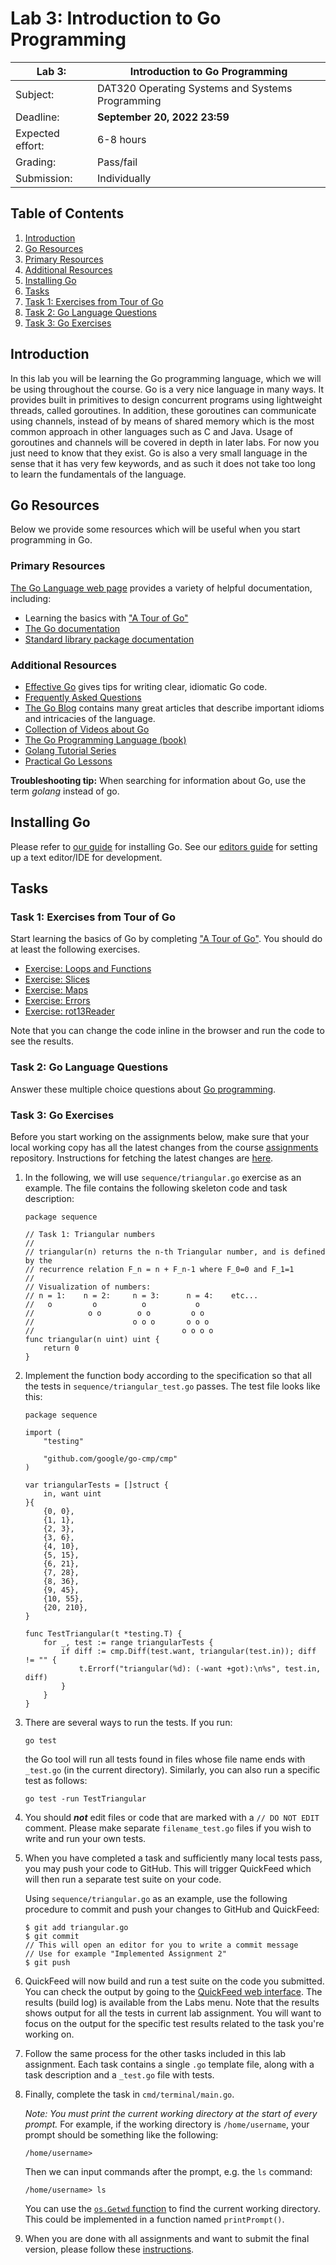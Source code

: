 # Lab 3: Introduction to Go Programming

| Lab 3: | Introduction to Go Programming |
| ---------------------    | --------------------- |
| Subject:                 | DAT320 Operating Systems and Systems Programming |
| Deadline:                | **September 20, 2022 23:59** |
| Expected effort:         | 6-8 hours |
| Grading:                 | Pass/fail |
| Submission:              | Individually |

## Table of Contents

1. [Introduction](#introduction)
2. [Go Resources](#go-resources)
3. [Primary Resources](#primary-resources)
4. [Additional Resources](#additional-resources)
5. [Installing Go](#installing-go)
6. [Tasks](#tasks)
7. [Task 1: Exercises from Tour of Go](#task-1-exercises-from-tour-of-go)
8. [Task 2: Go Language Questions](#task-2-go-language-questions)
9. [Task 3: Go Exercises](#task-3-go-exercises)

## Introduction

In this lab you will be learning the Go programming language, which we will be using throughout the course.
Go is a very nice language in many ways.
It provides built in primitives to design concurrent programs using lightweight threads, called goroutines.
In addition, these goroutines can communicate using channels, instead of by means of shared memory which is the most common approach in other languages such as C and Java.
Usage of goroutines and channels will be covered in depth in later labs.
For now you just need to know that they exist.
Go is also a very small language in the sense that it has very few keywords, and as such it does not take too long to learn the fundamentals of the language.

## Go Resources

Below we provide some resources which will be useful when you start programming in Go.

### Primary Resources

[The Go Language web page](https://golang.org/) provides a variety of helpful documentation, including:

* Learning the basics with ["A Tour of Go"](http://tour.golang.org/)
* [The Go documentation](https://golang.org/doc/)
* [Standard library package documentation](https://golang.org/pkg/)

### Additional Resources

* [Effective Go](https://golang.org/doc/effective_go.html) gives tips for writing clear, idiomatic Go code.
* [Frequently Asked Questions](https://golang.org/doc/faq)
* [The Go Blog](https://blog.golang.org/index) contains many great articles that describe important idioms and intricacies of the language.
* [Collection of Videos about Go](https://github.com/golang/go/wiki/GoTalks)
* [The Go Programming Language (book)](http://www.gopl.io)
* [Golang Tutorial Series](https://golangbot.com/learn-golang-series/)
* [Practical Go Lessons](https://www.practical-go-lessons.com/)

**Troubleshooting tip:**
When searching for information about Go, use the term *golang* instead of go.

## Installing Go

Please refer to [our guide](https://github.com/dat320-2023/info/blob/main/setup-go.md) for installing Go.
See our [editors guide](https://github.com/dat320-2023/info/blob/main/setup-editors.md) for setting up a text editor/IDE for development.

## Tasks

### Task 1: Exercises from Tour of Go

Start learning the basics of Go by completing ["A Tour of Go"](http://tour.golang.org/).
You should do at least the following exercises.

* [Exercise: Loops and Functions](https://tour.golang.org/flowcontrol/8)
* [Exercise: Slices](https://tour.golang.org/moretypes/18)
* [Exercise: Maps](https://tour.golang.org/moretypes/23)
* [Exercise: Errors](https://tour.golang.org/methods/20)
* [Exercise: rot13Reader](https://tour.golang.org/methods/23)

Note that you can change the code inline in the browser and run the code to see the results.

### Task 2: Go Language Questions

Answer these multiple choice questions about [Go programming](go_questions.md).

### Task 3: Go Exercises

Before you start working on the assignments below, make sure that your local working copy has all the latest changes from the course [assignments](https://github.com/dat320-2023/assignments) repository.
Instructions for fetching the latest changes are [here](https://github.com/dat320-2023/info/blob/master/lab-submission.md#update-local-working-copy-from-course-assignments).

1. In the following, we will use `sequence/triangular.go` exercise as an example.
   The file contains the following skeleton code and task description:

    ```golang
    package sequence

    // Task 1: Triangular numbers
    //
    // triangular(n) returns the n-th Triangular number, and is defined by the
    // recurrence relation F_n = n + F_n-1 where F_0=0 and F_1=1
    //
    // Visualization of numbers:
    // n = 1:    n = 2:     n = 3:      n = 4:    etc...
    //   o         o          o           o
    //            o o        o o         o o
    //                      o o o       o o o
    //                                 o o o o
    func triangular(n uint) uint {
        return 0
    }
    ```

2. Implement the function body according to the specification so that all the tests in `sequence/triangular_test.go` passes.
   The test file looks like this:

    ```golang
    package sequence

    import (
        "testing"

        "github.com/google/go-cmp/cmp"
    )

    var triangularTests = []struct {
        in, want uint
    }{
        {0, 0},
        {1, 1},
        {2, 3},
        {3, 6},
        {4, 10},
        {5, 15},
        {6, 21},
        {7, 28},
        {8, 36},
        {9, 45},
        {10, 55},
        {20, 210},
    }

    func TestTriangular(t *testing.T) {
        for _, test := range triangularTests {
            if diff := cmp.Diff(test.want, triangular(test.in)); diff != "" {
                t.Errorf("triangular(%d): (-want +got):\n%s", test.in, diff)
            }
        }
    }
    ```

3. There are several ways to run the tests. If you run:

   ```console
   go test
   ```

   the Go tool will run all tests found in files whose file name ends with `_test.go` (in the current directory).
   Similarly, you can also run a specific test as follows:

   ```console
   go test -run TestTriangular
   ```

4. You should ***not*** edit files or code that are marked with a `// DO NOT EDIT` comment.
   Please make separate `filename_test.go` files if you wish to write and run your own tests.

5. When you have completed a task and sufficiently many local tests pass, you may push your code to GitHub.
   This will trigger QuickFeed which will then run a separate test suite on your code.

   Using `sequence/triangular.go` as an example, use the following procedure to commit and push your changes to GitHub and QuickFeed:

    ```console
    $ git add triangular.go
    $ git commit
    // This will open an editor for you to write a commit message
    // Use for example "Implemented Assignment 2"
    $ git push
    ```

6. QuickFeed will now build and run a test suite on the code you submitted.
   You can check the output by going to the [QuickFeed web interface](https://uis.itest.run).
   The results (build log) is available from the Labs menu.
   Note that the results shows output for all the tests in current lab assignment.
   You will want to focus on the output for the specific test results related to the task you're working on.

7. Follow the same process for the other tasks included in this lab assignment.
   Each task contains a single `.go` template file, along with a task description and a `_test.go` file with tests.

8. Finally, complete the task in `cmd/terminal/main.go`.

   *Note: You must print the current working directory at the start of every prompt.*
   For example, if the working directory is `/home/username`, your prompt should be something like the following:

   ```console
   /home/username>
   ```

   Then we can input commands after the prompt, e.g. the `ls` command:

   ```console
   /home/username> ls
   ```

   You can use the [`os.Getwd` function](https://golang.org/pkg/os/#Getwd) to find the current working directory.
   This could be implemented in a function named `printPrompt()`.

9. When you are done with all assignments and want to submit the final version, please follow these [instructions](https://github.com/dat320-2023/info/blob/main/lab-submission.md#final-submission-of-labx).
